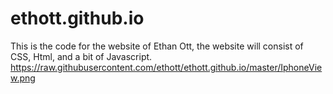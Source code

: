 # ethott.github.io
This is the code for the website of Ethan Ott, the website will consist of CSS, Html, and a bit of Javascript. 
https://raw.githubusercontent.com/ethott/ethott.github.io/master/IphoneView.png



